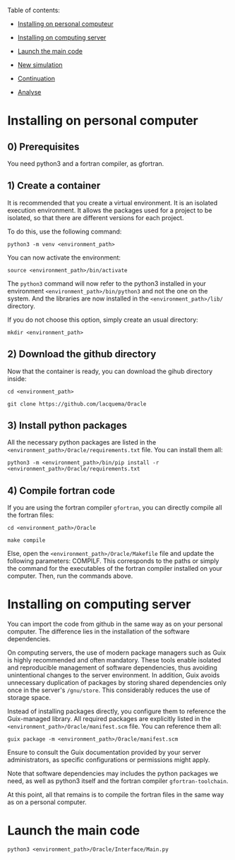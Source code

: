 Table of contents:

- [Installing on personal computeur](#install_on_computer)

- [Installing on computing server](#install_on_server)

- [Launch the main code](#launch)

- [New simulation](#new_simulation)

- [Continuation](#continuation)

- [Analyse](#analyse)




<div id='install_on_computer'/>  

# Installing on personal computer

## 0) Prerequisites

You need python3 and a fortran compiler, as gfortran.

## 1) Create a container

It is recommended that you create a virtual environment. It is an isolated execution environment. It allows the packages used for a project to be isolated, so that there are different versions for each project.

To do this, use the following command: 

`python3 -m venv <environment_path>`

You can now activate the environment: 

`source <environment_path>/bin/activate`

The `python3` command will now refer to the python3 installed in your environment `<environment_path>/bin/python3` and not the one on the system. And the libraries are now installed in the `<environment_path>/lib/` directory.

If you do not choose this option, simply create an usual directory:

`mkdir <environment_path>`


## 2) Download the github directory  

Now that the container is ready, you can download the gihub directory inside:

`cd <environment_path>`

`git clone https://github.com/lacquema/Oracle`


## 3) Install python packages

All the necessary python packages are listed in the `<environment_path>/Oracle/requirements.txt` file. You can install them all:

`python3 -m <environment_path>/bin/pip install -r <environment_path>/Oracle/requirements.txt`


## 4) Compile fortran code

If you are using the fortran compiler `gfortran`, you can directly compile all the fortran files:

`cd <environment_path>/Oracle`

`make compile`

Else, open the `<environment_path>/Oracle/Makefile` file and update the following parameters: COMPILF. This corresponds to the paths or simply the command for the executables of the fortran compiler installed on your computer. Then, run the commands above. 



<div id='install_on_server'/>  

# Installing on computing server

You can import the code from github in the same way as on your personal computer. The difference lies in the installation of the software dependencies. 

On computing servers, the use of modern package managers such as Guix is highly recommended and often mandatory. These tools enable isolated and reproducible management of software dependencies, thus avoiding unintentional changes to the server environment. In addition, Guix avoids unnecessary duplication of packages by storing shared dependencies only once in the server's `/gnu/store`. This considerably reduces the use of storage space. 

Instead of installing packages directly, you configure them to reference the Guix-managed library. All required packages are explicitly listed in the `<environment_path>/Oracle/manifest.scm` file. You can reference them all:

`guix package -m <environment_path>/Oracle/manifest.scm`

Ensure to consult the Guix documentation provided by your server administrators, as specific configurations or permissions might apply.

Note that software dependencies may includes the python packages we need, as well as python3 itself and the fortran compiler `gfortran-toolchain`.

At this point, all that remains is to compile the fortran files in the same way as on a personal computer. 



<div id='launch'/>  

# Launch the main code



`python3 <environment_path>/Oracle/Interface/Main.py`


